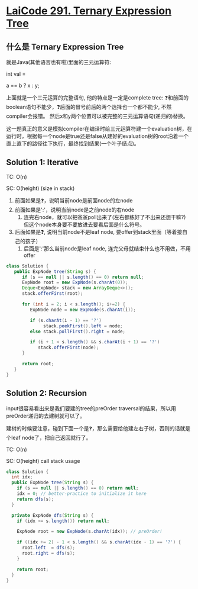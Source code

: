 # [LaiCode 291. Ternary Expression Tree](https://app.laicode.io/app/problem/291)

## 什么是 Ternary Expression Tree
就是Java(其他语言也有啦)里面的三元运算符:

int val = 

a == b ? x : y;

上面就是一个三元运算的完整语句, 他的特点是一定是complete tree: ❓和前面的boolean语句不能少，❓后面的冒号前后的两个选择也一个都不能少, 不然compiler会报错。
然后x和y两个位置可以被完整的三元运算语句(递归的)替换。

这一题真正的意义是模拟compiler在编译时给三元运算符建一个evaluation树，在运行时，根据每一个node是true还是false从建好的evaluation树的root沿着一个直上直下的路径往下执行，最终找到结果(一个叶子结点)。

## Solution 1: Iterative
TC: O(n)

SC: O(height) (size in stack)

1. 前面如果是❓，说明当前node是前面node的左node
2. 前面如果是':'，说明当前node是之前node的右node
   1. 连完右node，就可以把爸爸poll出来了(左右都练好了不出来还想干嘛?) 但这个node本身要不要放进去要看后面是什么符号。
3. 后面如果是❓, 说明当前node不是leaf node, 要offer到stack里面（等着接自己的孩子）
   1. 后面是':'那么当前node是leaf node, 连完父母就结束什么也不用做，不用offer
```java
class Solution {
   public ExpNode tree(String s) {
      if (s == null || s.length() == 0) return null;
      ExpNode root = new ExpNode(s.charAt(0));
      Deque<ExpNode> stack = new ArrayDeque<>();
      stack.offerFirst(root);

      for (int i = 2; i < s.length(); i+=2) {
         ExpNode node = new ExpNode(s.charAt(i));

         if (s.charAt(i - 1) == '?')
              stack.peekFirst().left = node;
         else stack.pollFirst().right = node;

         if (i + 1 < s.length() && s.charAt(i + 1) == '?')
            stack.offerFirst(node);
      }

      return root;
   }
}
```

## Solution 2: Recursion
input很容易看出来是我们要建的tree的preOrder traversal的结果，所以用preOrder递归的去建树就可以了。

建树的时候要注意，碰到下面一个是❓，那么需要给他建左右子树，否则的话就是个leaf node了，把自己返回就行了。

TC: O(n)

SC: O(height) call stack usage
```java
class Solution {
  int idx;
  public ExpNode tree(String s) {
    if (s == null || s.length() == 0) return null;
    idx = 0; // better-practice to initialize it here
    return dfs(s);
  }

  private ExpNode dfs(String s) {
    if (idx >= s.length()) return null;

    ExpNode root = new ExpNode(s.charAt(idx)); // preOrder!

    if ((idx += 2) - 1 < s.length() && s.charAt(idx - 1) == '?') {
      root.left  = dfs(s);
      root.right = dfs(s);
    }

    return root;
  }
}
```